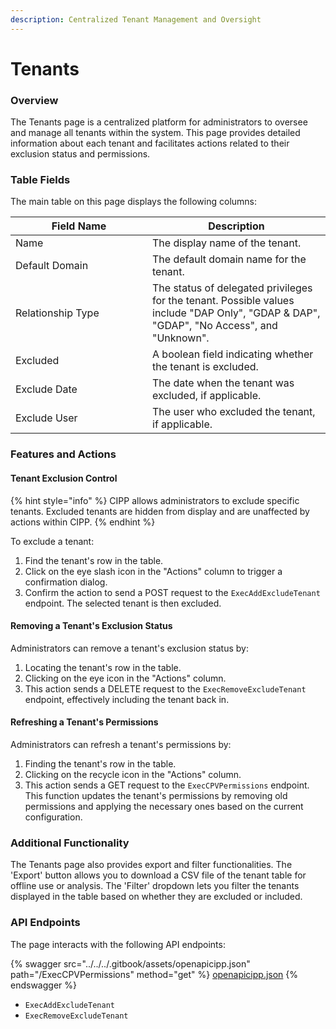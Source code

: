 ```yaml
---
description: Centralized Tenant Management and Oversight
---
```


# Tenants

### Overview

The Tenants page is a centralized platform for administrators to oversee and manage all tenants within the system. This page provides detailed information about each tenant and facilitates actions related to their exclusion status and permissions.

### Table Fields

The main table on this page displays the following columns:

<table><thead><tr><th width="203">Field Name</th><th>Description</th></tr></thead><tbody><tr><td>Name</td><td>The display name of the tenant.</td></tr><tr><td>Default Domain</td><td>The default domain name for the tenant.</td></tr><tr><td>Relationship Type</td><td>The status of delegated privileges for the tenant. Possible values include "DAP Only", "GDAP &#x26; DAP", "GDAP", "No Access", and "Unknown".</td></tr><tr><td>Excluded</td><td>A boolean field indicating whether the tenant is excluded.</td></tr><tr><td>Exclude Date</td><td>The date when the tenant was excluded, if applicable.</td></tr><tr><td>Exclude User</td><td>The user who excluded the tenant, if applicable.</td></tr></tbody></table>

### Features and Actions

#### Tenant Exclusion Control

{% hint style="info" %}
CIPP allows administrators to exclude specific tenants. Excluded tenants are hidden from display and are unaffected by actions within CIPP.
{% endhint %}

To exclude a tenant:

1. Find the tenant's row in the table.
2. Click on the eye slash icon in the "Actions" column to trigger a confirmation dialog.
3. Confirm the action to send a POST request to the `ExecAddExcludeTenant` endpoint. The selected tenant is then excluded.

#### Removing a Tenant's Exclusion Status

Administrators can remove a tenant's exclusion status by:

1. Locating the tenant's row in the table.
2. Clicking on the eye icon in the "Actions" column.
3. This action sends a DELETE request to the `ExecRemoveExcludeTenant` endpoint, effectively including the tenant back in.

#### Refreshing a Tenant's Permissions

Administrators can refresh a tenant's permissions by:

1. Finding the tenant's row in the table.
2. Clicking on the recycle icon in the "Actions" column.
3. This action sends a GET request to the `ExecCPVPermissions` endpoint. This function updates the tenant's permissions by removing old permissions and applying the necessary ones based on the current configuration.

### Additional Functionality

The Tenants page also provides export and filter functionalities. The 'Export' button allows you to download a CSV file of the tenant table for offline use or analysis. The 'Filter' dropdown lets you filter the tenants displayed in the table based on whether they are excluded or included.

### API Endpoints

The page interacts with the following API endpoints:

{% swagger src="../../../.gitbook/assets/openapicipp.json" path="/ExecCPVPermissions" method="get" %}
[openapicipp.json](../../../.gitbook/assets/openapicipp.json)
{% endswagger %}

* `ExecAddExcludeTenant`
* `ExecRemoveExcludeTenant`
